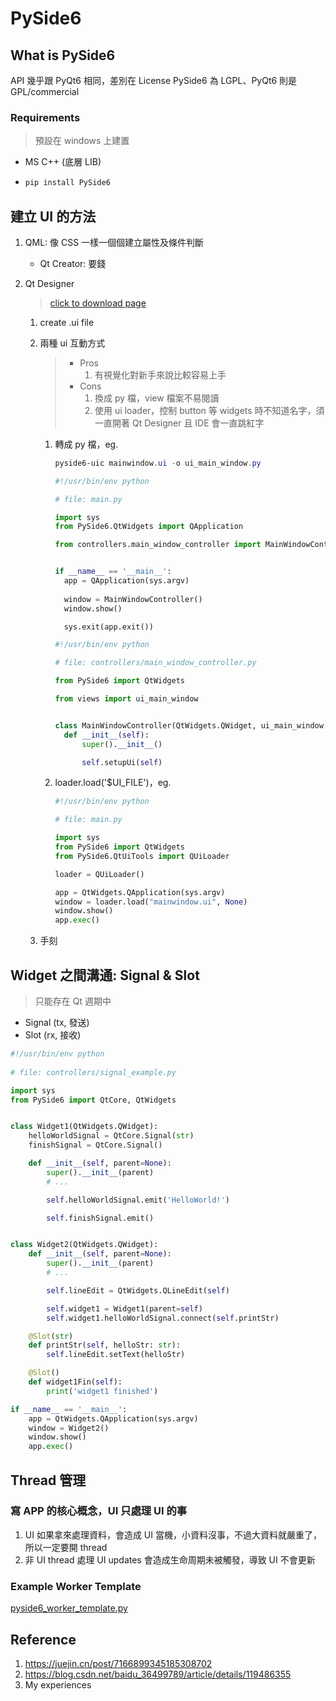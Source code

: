 # PySide6

## What is PySide6

API 幾乎跟 PyQt6 相同，差別在 License
PySide6 為 LGPL、PyQt6 則是 GPL/commercial

### Requirements

> 預設在 windows 上建置

- MS C++ (底層 LIB)

- ```.ps1
  pip install PySide6
  ```

## 建立 UI 的方法

1. QML: 像 CSS 一樣一個個建立屬性及條件判斷
   - Qt Creator: 要錢
2. Qt Designer

    > [click to download page](https://build-system.fman.io/qt-designer-download)

    1. create .ui file
    2. 兩種 ui 互動方式
       >
       > - Pros
       >    1. 有視覺化對新手來說比較容易上手
       > - Cons
       >    1. 換成 py 檔，view 檔案不易閱讀
       >    2. 使用 ui loader，控制 button 等 widgets 時不知道名字，須一直開著 Qt Designer 且 IDE 會一直跳紅字
       >
       1. 轉成 py 檔，eg.

          ```.ps1
          pyside6-uic mainwindow.ui -o ui_main_window.py
          ```

          ```.py
          #!/usr/bin/env python

          # file: main.py
          
          import sys
          from PySide6.QtWidgets import QApplication

          from controllers.main_window_controller import MainWindowController


          if __name__ == '__main__':
            app = QApplication(sys.argv)
            
            window = MainWindowController()
            window.show()

            sys.exit(app.exit())
          ```

          ```.py
          #!/usr/bin/env python

          # file: controllers/main_window_controller.py

          from PySide6 import QtWidgets

          from views import ui_main_window


          class MainWindowController(QtWidgets.QWidget, ui_main_window.Ui_Form):
            def __init__(self):
                super().__init__()

                self.setupUi(self)
          
          ```

       2. loader.load('$UI_FILE')，eg.

            ```.py
            #!/usr/bin/env python
            
            # file: main.py

            import sys
            from PySide6 import QtWidgets
            from PySide6.QtUiTools import QUiLoader

            loader = QUiLoader()

            app = QtWidgets.QApplication(sys.argv)
            window = loader.load("mainwindow.ui", None)
            window.show()
            app.exec()
            ```

    3. 手刻

## Widget 之間溝通: Signal & Slot

> 只能存在 Qt 週期中

- Signal (tx, 發送)
- Slot (rx, 接收)

```.py
#!/usr/bin/env python
            
# file: controllers/signal_example.py

import sys
from PySide6 import QtCore, QtWidgets


class Widget1(QtWidgets.QWidget):
    helloWorldSignal = QtCore.Signal(str)
    finishSignal = QtCore.Signal()

    def __init__(self, parent=None):
        super().__init__(parent)
        # ...

        self.helloWorldSignal.emit('HelloWorld!')

        self.finishSignal.emit()


class Widget2(QtWidgets.QWidget):
    def __init__(self, parent=None):
        super().__init__(parent)
        # ...

        self.lineEdit = QtWidgets.QLineEdit(self)

        self.widget1 = Widget1(parent=self)
        self.widget1.helloWorldSignal.connect(self.printStr)

    @Slot(str)
    def printStr(self, helloStr: str):
        self.lineEdit.setText(helloStr)

    @Slot()
    def widget1Fin(self):
        print('widget1 finished')

if __name__ == '__main__':
    app = QtWidgets.QApplication(sys.argv)
    window = Widget2()
    window.show()
    app.exec()
```

## Thread 管理

### 寫 APP 的核心概念，UI 只處理 UI 的事

1. UI 如果拿來處理資料，會造成 UI 當機，小資料沒事，不過大資料就嚴重了，所以一定要開 thread
2. 非 UI thread 處理 UI updates 會造成生命周期未被觸發，導致 UI 不會更新

### Example Worker Template

[pyside6_worker_template.py](./pyside6_worker_template.py)

## Reference

1. <https://juejin.cn/post/7166899345185308702>
2. <https://blog.csdn.net/baidu_36499789/article/details/119486355>
3. My experiences
